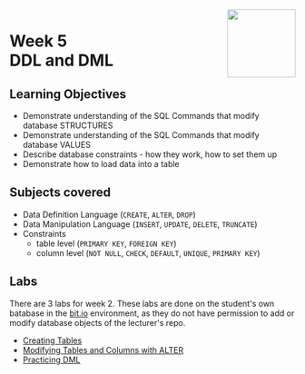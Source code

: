 <a href="../">
  <img src="/img/The_Structured_Query_Language_(SQL)_logo.avif" width="120" align="right">
</a>

# Week 5 <br> DDL and DML

## Learning Objectives
- Demonstrate understanding of the SQL Commands that modify database STRUCTURES
- Demonstrate understanding of the SQL Commands that modify database VALUES
- Describe database constraints - how they work, how to set them up
- Demonstrate how to load data into a table

## Subjects covered
- Data Definition Language (`CREATE`, `ALTER`, `DROP`)
- Data Manipulation Language (`INSERT`, `UPDATE`, `DELETE`, `TRUNCATE`)
- Constraints 
  - table level (`PRIMARY KEY`, `FOREIGN KEY`)
  - column level (`NOT NULL`, `CHECK`, `DEFAULT`, `UNIQUE`, `PRIMARY KEY`)

## Labs

There are 3 labs for week 2. These labs are done on the student's own batabase in the [bit.io](https://bit.io/) environment, as they do not have permission to add or modify database objects of the lecturer's repo. 
- [Creating Tables](./lab8.sql)
- [Modifying Tables and Columns with ALTER](./lab9.sql)
- [Practicing DML](./lab10.sql)
